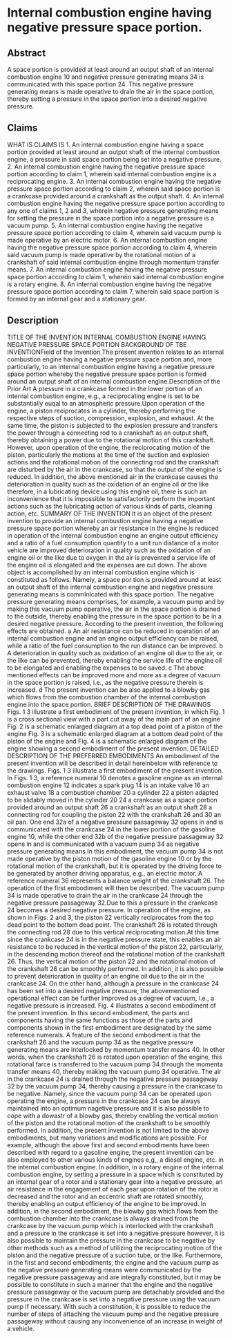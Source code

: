 # Internal combustion engine having negative pressure space portion.

## Abstract
A space portion is provided at least around an output shaft of an internal combustion engine 10 and negative pressure generating means 34 is communicated with this space portion 24. This negative pressure generating means is made operative to drain the air in the space portion, thereby setting a pressure in the space portion into a desired negative pressure.

## Claims
WHAT IS CLAIMS IS 1. An internal combustion engine having a space portion provided at least around an output shaft of the internal combustion engine, a pressure in said space portion being set into a negative pressure. 2. An internal combustion engine having the negative pressure space portion according to claim 1, wherein said internal combustion engine is a reciprocating engine. 3. An internal combustion engine having the negative pressure space portion according to claim 2, wherein said space portion is a crankcase provided around a crankshaft as the output shaft. 4. An internal combustion engine having the negative pressure space portion according to any one of claims 1, 2 and 3, wherein negative pressure generating means for setting the pressure in the space portion into a negative pressure is a vacuum pump. 5. An internal combustion engine having the negative pressure space portion according to claim 4, wherein said vacuum pump is made operative by an electric motor. 6. An internal combustion engine having the negative pressure space portion according to claim 4, wherein said vacuum pump is made operative by the rotational motion of a crankshaft of said internal combustion engine through momentum transfer means. 7. An internal combustion engine having the negative pressure space portion according to claim 1, wherein said internal combustion engine is a rotary engine. 8. An internal combustion engine having the negative pressure space portion according to claim 7, wherein said space portion is formed by an internal gear and a stationary gear.

## Description
TITLE OF THE INVENTION INTERNAL COMBUSTION ENGINE HAVING NEGATIVE PRESSURE SPACE PORTION BACKGROUND OF TBE INVENTIONField of the Invention The present invention relates to an internal combustion engine having a negative pressure space portion and, more particularly, to an internal combustion engine having a negative pressure space portion whereby the negative pressure space portion is formed around an output shaft of an internal combustion engine.Description of the Prior Art A pressure in a crankcase formed in the lower portion of an internal combustion engine, e.g., a reciprocating engine is set to be substantially euqal to an atmospheric pressure.Upon operation of the engine, a piston reciprocates in a cylinder, thereby performing the respective steps of suction, compression, explosion, and exhaust. At the same time, the piston is subjected to the explosion pressure and transfers the power through a connecting rod to a crankshaft as an output shaft, thereby obtaining a power due to the rotational motion of this crankshaft. However, upon operation of the engine, the reciprocating motion of the piston, particularly the motions at the time of the suction and explosion actions and the rotational motion of the connecting rod and the crankshaft are disturbed by the air in the crankcase, so that the output of the engine is reduced. In addition, the above mentioned air in the crankcase causes the deterioration in quality such as the oxidation of an engine oil or the like therefore, in a lubricating device using this engine oil, there is such an inconvenience that it is impossible to satisfactorily perform the important actions such as the lubricating action of various kinds of parts, cleaning action, etc. SUMMARY OF THE INVENTION It is an object of the present invention to provide an internal combustion engine having a negative pressure space portion whereby an air resistance in the engine is reduced in operation of the internal combustion engine an engine output efficiency and a ratio of a fuel consumption quantity to a unit run distance of a motor vehicle are improved deterioration in quality such as the oxidation of an engine oil or the like due to oxygen in the air is prevented a service life of the engine oil is elongated and the expenses are cut down. The above object is accomplished by an internal combustion engine which is constituted as follows. Namely, a space por tion is provided around at least an output shaft of the internal combustion engine and negative pressure generating means is commlnlcated with this space portion. The negative pressure generating means comprises, for example, a vacuum pump and by making this vacuum pump operative, the air in the space portion is drained to the outside, thereby enabling the pressure in the space portion to be in a desired negative pressure. According to the present invention, the following effects are obtained. a An air resistance can be reduced in operation of an internal combustion engine and an engine output efficiency can be raised, while a ratio of the fuel consumption to the run distance can be improved. b A deterioration in quality such as oxidation of an engine oil due to the air, or the like can be prevented, thereby enabling the service life of the engine oil to be elongated and enabling the expenses to be saved. c The above mentioned effects can be improved more and more as a degree of vacuum in the space portion is raised, i.e., as the negative pressure therein is increased. d The present invention can be also applied to a blowby gas which flows from the combustion chamber of the internal combustion engine into the space portion. BRIEF DESCRIPTION OF THE DRAWINGS Figs. 1 3 illustrate a first embodiment of the present invention, in which Fig. 1 is a cross sectional view with a part cut away of the main part of an engine Fig. 2 is a schematic enlarged diagram at a top dead point of a piston of the engine Fig. 3 is a schematic enlarged diagram at a bottom dead point of the piston of the engine and Fig. 4 is a schematic enlarged diagram of the engine showing a second embodiment of the present invention. DETAILED DESCRIPTION OF THE PREFERRED EMBODIMENTS An embodiment of the present invention will be described in detail hereinbelow with reference to the drawings. Figs. 1 3 illustrate a first embodiment of the present invention. In Figs. 1 3, a reference numeral 10 denotes a gasoline engine as an internal combustion engine 12 indicates a spark plug 14 is an intake valve 16 an exhaust valve 18 a combustion chamber 20 a cylinder 22 a piston adapted to be slidably moved in the cylinder 20 24 a crankcase as a space portion provided around an output shaft 26 a crankshaft as an output shaft 28 a connecting rod for coupling the piston 22 with the crankshaft 26 and 30 an oil pan. One end 32a of a negative pressure passageway 32 opens in and is communicated with the crankcase 24 in the lower portion of the gasoline engine 10, while the other end 32b of the negative pressure passageway 32 opens in and is communicated with a vacuum pump 34 as negative pressure generating means.In this embodiment, the vacuum pump 34 is not made operative by the piston motion of the gasoline engine 10 or by the rotational motion of the crankshaft, but it is operated by the driving force to be generated by another driving apparatus, e.g., an electric motor. A reference numeral 36 represents a balance weight of the crankshaft 26. The operation of the first embodiment will then be described. The vacuum pump 34 is made operative to drain the air in the crankcase 24 through the negative pressure passageway 32.Due to this a pressure in the crankcase 24 becomes a desired negative pressure. In operation of the engine, as shown in Figs. 2 and 3, the piston 22 vertically reciprocates from the top dead point to the bottom dead point. The crankshaft 26 is rotated through the connecting rod 28 due to this vertical reciprocating motion.At this time since the crankcase 24 is in the negative pressure state, this enables an air resistance to be reduced in the vertical motion of the piston 22, particularly, in the descending motion thereof and the rotational motion of the crankshaft 26. Thus, the vertical motion of the piston 22 and the rotational motion of the crankshaft 26 can be smoothly performed. In addition, it is also possible to prevent deterioration in quality of an engine oil due to the air in the crankcase 24. On the other hand, although a pressure in the crankcase 24 has been set into a desired negative pressure, the abovementioned operational effect can be further improved as a degree of vacuum, i.e., a negative pressure is increased. Fig. 4 illustrates a second embodiment of the present invention. In this second embodiment, the parts and components having the same functions as those of the parts and components shown in the first embodiment are designated by the same reference numerals. A feature of the second embodiment is that the crankshaft 26 and the vacuum pump 34 as the negative pressure generating means are interlocked by momentum transfer means 40. In other words, when the crankshaft 26 is rotated upon operation of the engine, this rotational farce is transferred to the vacuum pump 34 through the momenta transfer means 40, thereby making the vacuum pump 34 operative. The air in the crankcase 24 is drained through the negative pressure passageway 32 by the vacuum pump 34, thereby causing a pressure in the crankcase to be negative. Namely, since the vacuum pump 34 can be operated upon operating the engine, a pressure in the crankcase 24 can be always maintained into an optimum nagetive pressure and it is also possible to cope with a dowastr of a blowby gas, thereby enabling the vertical motion of the piston and the rotational motion of the crankshaft to be smoothly performed. In addition, the present invention is not limited to the above embodiments, but many variations and modifications are possible. For example, although the above first and second embodiments have been described with regard to a gasoline engine, the present invention can be also employed to other various kinds of engines e,g,, a diesel engine, etc. in the internal combustion engine. In addition, in a rotary engine of the internal combustion engine, by setting a pressure in a space which is constituted by an internal gear of a rotor and a stationary gear into a negative pressure, an air resistance in the engagement of each gear upon rotation of the rotor is decreased and the rotor and an eccentric shaft are rotated smoothly, thereby enabling an output efficiency of the engine to be improved. In addition, in the second embodiment, the blowby gas which flows from the combustion chamber into the crankcase is always drained from the crankcase by the vacuum pump which is interlocked with the crankshaft and a pressure in the crankcase is set into a negative pressure however, it is also possible to maintain the pressure in the crankcase to be negative by other methods such as a method of utilizing the reciprocating motion of the piston and the negative pressure of a suction tube, or the like. Furthermore, in the first and second embodiments, the engine and the vacuum pump as the negative pressure generating means were communicated by the negative pressure passageway and are integrally constituted, but it may be possible to constitute in such a manner that the engine and the negative pressure passageway or the vacuum pump are detachably provided and the pressure in the crankcase is set into a negative pressure using the vacuum pump if necessary. With such a constitution, it is possible to reduce the number of steps of attaching the vacuum pump and the negative pressure passageway without causing any inconvenience of an increase in weight of a vehicle.